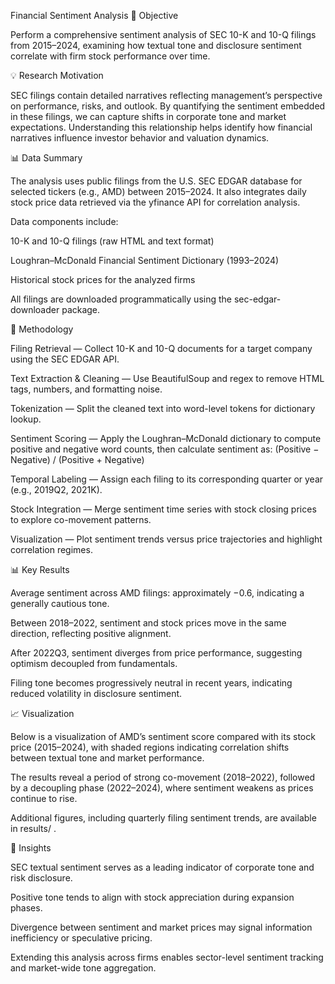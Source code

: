 Financial Sentiment Analysis
🎯 Objective

Perform a comprehensive sentiment analysis of SEC 10-K and 10-Q filings from 2015–2024,
examining how textual tone and disclosure sentiment correlate with firm stock performance over time.

💡 Research Motivation

SEC filings contain detailed narratives reflecting management’s perspective on performance, risks, and outlook.
By quantifying the sentiment embedded in these filings, we can capture shifts in corporate tone and market expectations.
Understanding this relationship helps identify how financial narratives influence investor behavior and valuation dynamics.

📊 Data Summary

The analysis uses public filings from the U.S. SEC EDGAR database for selected tickers (e.g., AMD) between 2015–2024.
It also integrates daily stock price data retrieved via the yfinance API for correlation analysis.

Data components include:

10-K and 10-Q filings (raw HTML and text format)

Loughran–McDonald Financial Sentiment Dictionary (1993–2024)

Historical stock prices for the analyzed firms

All filings are downloaded programmatically using the sec-edgar-downloader package.

🧮 Methodology

Filing Retrieval — Collect 10-K and 10-Q documents for a target company using the SEC EDGAR API.

Text Extraction & Cleaning — Use BeautifulSoup and regex to remove HTML tags, numbers, and formatting noise.

Tokenization — Split the cleaned text into word-level tokens for dictionary lookup.

Sentiment Scoring — Apply the Loughran–McDonald dictionary to compute positive and negative word counts,
then calculate sentiment as:
(Positive − Negative) / (Positive + Negative)

Temporal Labeling — Assign each filing to its corresponding quarter or year (e.g., 2019Q2, 2021K).

Stock Integration — Merge sentiment time series with stock closing prices to explore co-movement patterns.

Visualization — Plot sentiment trends versus price trajectories and highlight correlation regimes.

📊 Key Results

Average sentiment across AMD filings: approximately −0.6, indicating a generally cautious tone.

Between 2018–2022, sentiment and stock prices move in the same direction, reflecting positive alignment.

After 2022Q3, sentiment diverges from price performance, suggesting optimism decoupled from fundamentals.

Filing tone becomes progressively neutral in recent years, indicating reduced volatility in disclosure sentiment.

📈 Visualization

Below is a visualization of AMD’s sentiment score compared with its stock price (2015–2024),
with shaded regions indicating correlation shifts between textual tone and market performance.

The results reveal a period of strong co-movement (2018–2022),
followed by a decoupling phase (2022–2024), where sentiment weakens as prices continue to rise.

Additional figures, including quarterly filing sentiment trends, are available in
results/
.

🧠 Insights

SEC textual sentiment serves as a leading indicator of corporate tone and risk disclosure.

Positive tone tends to align with stock appreciation during expansion phases.

Divergence between sentiment and market prices may signal information inefficiency or speculative pricing.

Extending this analysis across firms enables sector-level sentiment tracking and market-wide tone aggregation.
